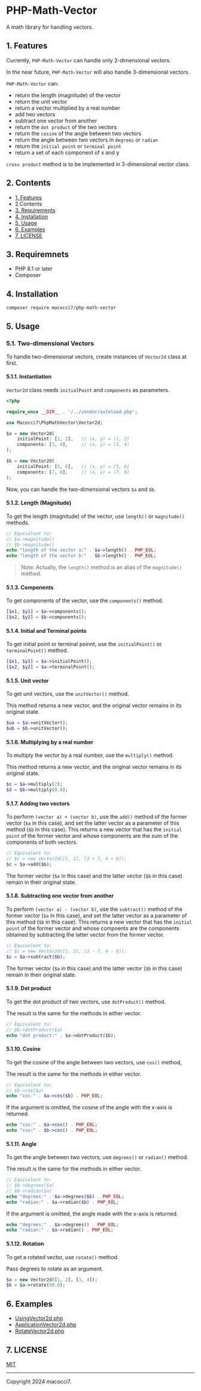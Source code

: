 # PHP-Math-Vector

A math library for handling vectors.

## 1. Features

Currently, `PHP-Math-Vector` can handle only 2-dimensional vectors.

In the near future, `PHP-Math-Vector` will also handle 3-dimensional vectors.

`PHP-Math-Vector` can:

- return the length (magnitude) of the vector
- return the unit vector
- return a vector multiplied by a real number
- add two vectors
- subtract one vector from another
- return the `dot product` of the two vectors
- return the `cosine` of the angle between two vectors
- return the angle between two vectors in `degrees` or `radian`
- return the `initial point` or `terminal point`
- return a set of each component of x and y

`cross product` method is to be implemented in 3-dimensional vector class.

## 2. Contents

- [1. Features](#1-features)
- 2\.Contents
- [3. Requirements](#3-requirements)
- [4. Installation](#4-installation)
- [5. Usage](#5-usage)
- [6. Examples](#6-examples)
- [7. LICENSE](#7-license)

## 3. Requiremnets

- PHP 8.1 or later
- Composer

## 4. Installation

```bash
composer require macocci7/php-math-vector
```

## 5. Usage

### 5.1. Two-dimensional Vectors

To handle two-dimensional vectors, create instances of `Vector2d` class at first.

#### 5.1.1. Instantiation

`Vector2d` class needs `initialPoint` and `components` as parameters.

```php
<?php

require_once __DIR__ . '/../vendor/autoload.php';

use Macocci7\PhpMathVector\Vector2d;

$a = new Vector2d(
    initialPoint: [1, 2],   // (x, y) = (1, 2)
    components: [3, 4],     // (x, y) = (3, 4)
);

$b = new Vector2d(
    initialPoint: [5, 6],   // (x, y) = (5, 6)
    components: [7, 8],     // (x, y) = (7, 8)
);
```

Now, you can handle the two-dimensional vectors `$a` and `$b`.


#### 5.1.2. Length (Magnitude)

To get the length (magnitude) of the vector, use `length()` or `magnitude()` methods.

```php
// Equivalent to:
// $a->magnitude()
// $b->magnitude()
echo "length of the vector a:" . $a->length() . PHP_EOL;
echo "length of the vector b:" . $b->length() . PHP_EOL;
```

> Note: Actually, the `length()` method is an alias of the `magnitude()` method.

#### 5.1.3. Components

To get components of the vector, use the `components()` method.

```php
[$x1, $y1] = $a->components();
[$x2, $y2] = $b->components();
```

#### 5.1.4. Initial and Terminal points

To get initial point or terminal poinnt, use the `initialPoint()` or `terminalPoint()` method.

```php
[$x1, $y1] = $a->initialPoint();
[$x2, $y2] = $a->terminalPoint();
```

#### 5.1.5. Unit vector

To get unit vectors, use the `unitVector()` method.

This method returns a new vector, and the original vector remains in its original state.

```php
$ua = $a->unitVector();
$ub = $b->unitVector();
```

#### 5.1.6. Multiplying by a real number

To multiply the vector by a real number, use the `multiply()` method.

This method returns a new vector, and the original vector remains in its original state.

```php
$c = $a->multiply(2);
$d = $b->multiply(0.8);
```

#### 5.1.7. Adding two vectors

To perform `(vector a) + (vector b)`, use the `add()` method of the former vector (`$a` in this case), and set the latter vector as a parameter of this method (`$b` in this case).
This returns a new vector that has the `initial point` of the former vector and whose components are the sum of the components of both vectors.

```php
// Equivalent to:
// $c = new Vector2d([1, 2], [3 + 7, 4 + 8]);
$c = $a->add($b);
```

The former vector (`$a` in this case) and the latter vector (`$b` in this case) remain in their original state.

#### 5.1.8. Subtracting one vector from another

To perform `(vector a) - (vector b)`, use the `subtract()` method of the former vector (`$a` in this case), and set the latter vector as a parameter of this method (`$b` in this case).
This returns a new vector that has the `initial point` of the former vector and whose compoents are the components obtained by subtracting the latter vector from the former vector.

```php
// Equivalent to:
// $c = new Vector2d([1, 2], [3 - 7, 4 - 8]);
$c = $a->subtract($b);
```

The former vector (`$a` in this case) and the latter vector (`$b` in this case) remain in their original state.

#### 5.1.9. Dot product

To get the dot product of two vectors, use `dotProduct()` method.

The result is the same for the methods in either vector.

```php
// Equivalent to:
// $b->dotProduct($a)
echo "dot product:" . $a->dotProduct($b);
```

#### 5.1.10. Cosine

To get the cosine of the angle between two vectors, use `cos()` method,

The result is the same for the methods in either vector.

```php
// Equivalent to:
// $b->cos($a)
echo "cos:" . $a->cos($b) . PHP_EOL;
```

If the argument is omitted, the cosine of the angle with the x-axis is returned.

```php
echo "cos:" . $a->cos() . PHP_EOL;
echo "cos:" . $b->cos() . PHP_EOL;
```

#### 5.1.11. Angle

To get the angle between two vectors, use `degrees()` or `radian()` method.

The result is the same for the methods in either vector.

```php
// Equivalent to:
// $b->degrees($a)
// $b->radian($a)
echo "degrees:" . $a->degrees($b) . PHP_EOL;
echo "radian:" . $a->radian($b) . PHP_EOL;
```

If the argument is omitted, the angle made with the x-axis is returned.

```php
echo "degrees:" . $a->degrees() . PHP_EOL;
echo "radian:" . $a->radian() . PHP_EOL;
```

#### 5.1.12. Rotation

To get a rotated vector, use `rotate()` method.

Pass degrees to rotate as an argument.

```php
$a = new Vector2d([1, 2], [3, 4]);
$b = $a->rotate(90.0);
```

## 6. Examples

- [UsingVector2d.php](examples/UsingVector2d.php)
- [ApplicationVector2d.php](examples/ApplicationVector2d.php)
- [RotateVector2d.php](examples/RotateVector2d.php)

## 7. LICENSE

[MIT](LICENSE)

***

Copyright 2024 macocci7.
